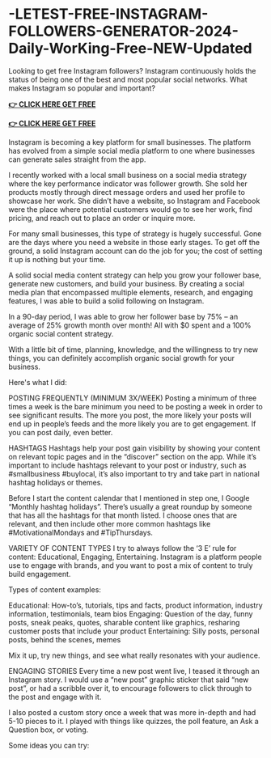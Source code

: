 # -LETEST-FREE-INSTAGRAM-FOLLOWERS-GENERATOR-2024-Daily-WorKing-Free-NEW-Updated

Looking to get free Instagram followers? Instagram continuously holds the status of being one of the best and most popular social networks. What makes Instagram so popular and important?

**[👉 CLICK HERE GET FREE ](https://tinyurl.com/53728n36)**

**[👉 CLICK HERE GET FREE](https://tinyurl.com/53728n36)**


Instagram is becoming a key platform for small businesses. The platform has evolved from a simple social media platform to one where businesses can generate sales straight from the app.

I recently worked with a local small business on a social media strategy where the key performance indicator was follower growth. She sold her products mostly through direct message orders and used her profile to showcase her work. She didn’t have a website, so Instagram and Facebook were the place where potential customers would go to see her work, find pricing, and reach out to place an order or inquire more.

For many small businesses, this type of strategy is hugely successful. Gone are the days where you need a website in those early stages. To get off the ground, a solid Instagram account can do the job for you; the cost of setting it up is nothing but your time.

A solid social media content strategy can help you grow your follower base, generate new customers, and build your business. By creating a social media plan that encompassed multiple elements, research, and engaging features, I was able to build a solid following on Instagram.

In a 90-day period, I was able to grow her follower base by 75% – an average of 25% growth month over month! All with $0 spent and a 100% organic social content strategy.

With a little bit of time, planning, knowledge, and the willingness to try new things, you can definitely accomplish organic social growth for your business.

Here's what I did:

POSTING FREQUENTLY (MINIMUM 3X/WEEK)
Posting a minimum of three times a week is the bare minimum you need to be posting a week in order to see significant results. The more you post, the more likely your posts will end up in people’s feeds and the more likely you are to get engagement. If you can post daily, even better.

HASHTAGS
 Hashtags help your post gain visibility by showing your content on relevant topic pages and in the “discover” section on the app. While it’s important to include hashtags relevant to your post or industry, such as #smallbusiness #buylocal, it’s also important to try and take part in national hashtag holidays or themes.

Before I start the content calendar that I mentioned in step one, I Google “Monthly hashtag holidays”. There’s usually a great roundup by someone that has all the hashtags for that month listed. I choose ones that are relevant, and then include other more common hashtags like #MotivationalMondays and #TipThursdays.

VARIETY OF CONTENT TYPES
I try to always follow the ‘3 E’ rule for content: Educational, Engaging, Entertaining. Instagram is a platform people use to engage with brands, and you want to post a mix of content to truly build engagement.

Types of content examples:


Educational: How-to’s, tutorials, tips and facts, product information, industry information, testimonials, team bios
Engaging: Question of the day, funny posts, sneak peaks, quotes, sharable content like graphics, resharing customer posts that include your product
Entertaining: Silly posts, personal posts, behind the scenes, memes

Mix it up, try new things, and see what really resonates with your audience.

ENGAGING STORIES
Every time a new post went live, I teased it through an Instagram story. I would use a “new post” graphic sticker that said “new post”, or had a scribble over it, to encourage followers to click through to the post and engage with it.

I also posted a custom story once a week that was more in-depth and had 5-10 pieces to it. I played with things like quizzes, the poll feature, an Ask a Question box, or voting.

Some ideas you can try:
